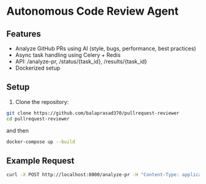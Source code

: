 # Autonomous Code Review Agent

## Features
- Analyze GitHub PRs using AI (style, bugs, performance, best practices)
- Async task handling using Celery + Redis
- API: /analyze-pr, /status/{task_id}, /results/{task_id}
- Dockerized setup



## Setup

1. Clone the repository:

```bash
git clone https://github.com/balaprasad370/pullrequest-reviewer
cd pullrequest-reviewer
```

and then  

```bash
docker-compose up --build
```

## Example Request
```bash
curl -X POST http://localhost:8000/analyze-pr -H "Content-Type: application/json" -d '{"repo_url":"https://github.com/user/repo","pr_number":1}'
```